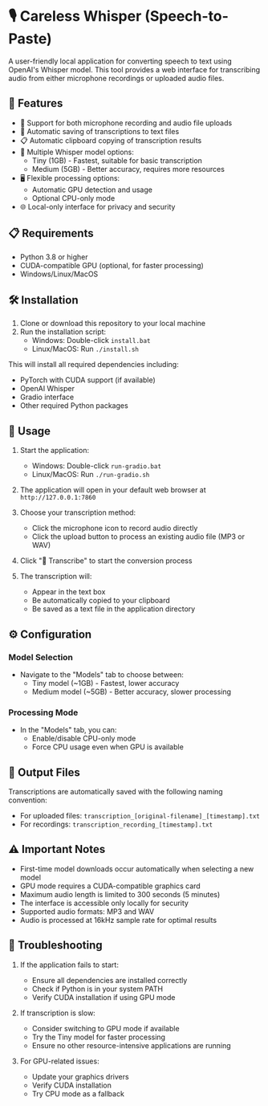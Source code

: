 # 🎙️ Careless Whisper (Speech-to-Paste)

A user-friendly local application for converting speech to text using OpenAI's Whisper model. This tool provides a web interface for transcribing audio from either microphone recordings or uploaded audio files.

## 🚀 Features

- 🎤 Support for both microphone recording and audio file uploads
- 💾 Automatic saving of transcriptions to text files
- 📋 Automatic clipboard copying of transcription results
- 🔄 Multiple Whisper model options:
  - Tiny (1GB) - Fastest, suitable for basic transcription
  - Medium (5GB) - Better accuracy, requires more resources
- 🖥️ Flexible processing options:
  - Automatic GPU detection and usage
  - Optional CPU-only mode
- 🌐 Local-only interface for privacy and security

## 📋 Requirements

- Python 3.8 or higher
- CUDA-compatible GPU (optional, for faster processing)
- Windows/Linux/MacOS

## 🛠️ Installation

1. Clone or download this repository to your local machine
2. Run the installation script:
   - Windows: Double-click `install.bat`
   - Linux/MacOS: Run `./install.sh`

This will install all required dependencies including:
- PyTorch with CUDA support (if available)
- OpenAI Whisper
- Gradio interface
- Other required Python packages

## 🎯 Usage

1. Start the application:
   - Windows: Double-click `run-gradio.bat`
   - Linux/MacOS: Run `./run-gradio.sh`

2. The application will open in your default web browser at `http://127.0.0.1:7860`

3. Choose your transcription method:
   - Click the microphone icon to record audio directly
   - Click the upload button to process an existing audio file (MP3 or WAV)

4. Click "🎯 Transcribe" to start the conversion process

5. The transcription will:
   - Appear in the text box
   - Be automatically copied to your clipboard
   - Be saved as a text file in the application directory

## ⚙️ Configuration

### Model Selection
- Navigate to the "Models" tab to choose between:
  - Tiny model (~1GB) - Fastest, lower accuracy
  - Medium model (~5GB) - Better accuracy, slower processing

### Processing Mode
- In the "Models" tab, you can:
  - Enable/disable CPU-only mode
  - Force CPU usage even when GPU is available

## 📝 Output Files

Transcriptions are automatically saved with the following naming convention:
- For uploaded files: `transcription_[original-filename]_[timestamp].txt`
- For recordings: `transcription_recording_[timestamp].txt`

## ⚠️ Important Notes

- First-time model downloads occur automatically when selecting a new model
- GPU mode requires a CUDA-compatible graphics card
- Maximum audio length is limited to 300 seconds (5 minutes)
- The interface is accessible only locally for security
- Supported audio formats: MP3 and WAV
- Audio is processed at 16kHz sample rate for optimal results

## 🔧 Troubleshooting

1. If the application fails to start:
   - Ensure all dependencies are installed correctly
   - Check if Python is in your system PATH
   - Verify CUDA installation if using GPU mode

2. If transcription is slow:
   - Consider switching to GPU mode if available
   - Try the Tiny model for faster processing
   - Ensure no other resource-intensive applications are running

3. For GPU-related issues:
   - Update your graphics drivers
   - Verify CUDA installation
   - Try CPU mode as a fallback
